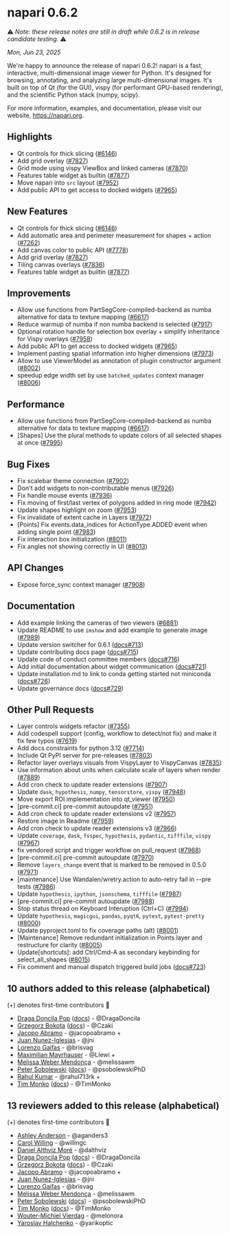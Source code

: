 # napari 0.6.2
⚠️ *Note: these release notes are still in draft while 0.6.2 is in release candidate testing.* ⚠️

*Mon, Jun 23, 2025*


We're happy to announce the release of napari 0.6.2!
napari is a fast, interactive, multi-dimensional image viewer for Python.
It's designed for browsing, annotating, and analyzing large multi-dimensional
images. It's built on top of Qt (for the GUI), vispy (for performant GPU-based
rendering), and the scientific Python stack (numpy, scipy).

For more information, examples, and documentation, please visit our website,
https://napari.org.

## Highlights

- Qt controls for thick slicing ([#6146](https://github.com/napari/napari/pull/6146))
- Add grid overlay ([#7827](https://github.com/napari/napari/pull/7827))
- Grid mode using vispy ViewBox and linked cameras ([#7870](https://github.com/napari/napari/pull/7870))
- Features table widget as builtin ([#7877](https://github.com/napari/napari/pull/7877))
- Move napari into `src` layout ([#7952](https://github.com/napari/napari/pull/7952))
- Add public API to get access to docked widgets ([#7965](https://github.com/napari/napari/pull/7965))

## New Features

- Qt controls for thick slicing ([#6146](https://github.com/napari/napari/pull/6146))
- Add automatic area and perimeter measurement for shapes + action ([#7262](https://github.com/napari/napari/pull/7262))
- Add canvas color to public API ([#7778](https://github.com/napari/napari/pull/7778))
- Add grid overlay ([#7827](https://github.com/napari/napari/pull/7827))
- Tiling canvas overlays ([#7836](https://github.com/napari/napari/pull/7836))
- Features table widget as builtin ([#7877](https://github.com/napari/napari/pull/7877))

## Improvements

- Allow use functions from PartSegCore-compiled-backend as numba alternative for data to texture mapping  ([#6617](https://github.com/napari/napari/pull/6617))
- Reduce warmup of numba if non numba backend is selected ([#7917](https://github.com/napari/napari/pull/7917))
- Optional rotation handle for selection box overlay + simplify inheritance for Vispy overlays ([#7958](https://github.com/napari/napari/pull/7958))
- Add public API to get access to docked widgets ([#7965](https://github.com/napari/napari/pull/7965))
- Implement pasting spatial information into higher dimensions ([#7973](https://github.com/napari/napari/pull/7973))
- Allow to use ViewerModel as annotation of plugin constructor argument ([#8002](https://github.com/napari/napari/pull/8002))
- speedup edge width set by use `batched_updates` context manager ([#8006](https://github.com/napari/napari/pull/8006))

## Performance

- Allow use functions from PartSegCore-compiled-backend as numba alternative for data to texture mapping  ([#6617](https://github.com/napari/napari/pull/6617))
- [Shapes] Use the plural methods to update colors of all selected shapes at once ([#7995](https://github.com/napari/napari/pull/7995))

## Bug Fixes

- Fix scalebar theme connection ([#7902](https://github.com/napari/napari/pull/7902))
- Don't add widgets to non-contributable menus ([#7926](https://github.com/napari/napari/pull/7926))
- Fix handle mouse events ([#7936](https://github.com/napari/napari/pull/7936))
- Fix moving of first/last vertex of polygons added in ring mode ([#7942](https://github.com/napari/napari/pull/7942))
- Update shapes highlight on zoom ([#7953](https://github.com/napari/napari/pull/7953))
- Fix invalidate of extent cache in Layers ([#7972](https://github.com/napari/napari/pull/7972))
- [Points] Fix events.data_indices for ActionType.ADDED event when adding single point ([#7983](https://github.com/napari/napari/pull/7983))
- Fix interaction box initialization ([#8011](https://github.com/napari/napari/pull/8011))
- Fix angles not showing correctly in UI ([#8013](https://github.com/napari/napari/pull/8013))

## API Changes

- Expose force_sync context manager ([#7908](https://github.com/napari/napari/pull/7908))

## Documentation

- Add example linking the cameras of two viewers ([#6881](https://github.com/napari/napari/pull/6881))
- Update README to use `imshow` and add example to generate image ([#7989](https://github.com/napari/napari/pull/7989))
- Update version switcher for 0.6.1 ([docs#713](https://github.com/napari/docs/pull/713))
- Update contributing docs page ([docs#715](https://github.com/napari/docs/pull/715))
- Update code of conduct committee members ([docs#716](https://github.com/napari/docs/pull/716))
- Add initial documentation about widget communication ([docs#721](https://github.com/napari/docs/pull/721))
- Update installation.md to link to conda getting started not miniconda ([docs#726](https://github.com/napari/docs/pull/726))
- Update governance docs ([docs#729](https://github.com/napari/docs/pull/729))

## Other Pull Requests

- Layer controls widgets refactor ([#7355](https://github.com/napari/napari/pull/7355))
- Add codespell support (config, workflow to detect/not fix) and make it fix few typos ([#7619](https://github.com/napari/napari/pull/7619))
- Add docs constraints for python 3.12 ([#7714](https://github.com/napari/napari/pull/7714))
- Include Qt PyPI server for pre-releases ([#7803](https://github.com/napari/napari/pull/7803))
- Refactor layer overlays visuals from VispyLayer to VispyCanvas ([#7835](https://github.com/napari/napari/pull/7835))
- Use information about units when calculate scale of layers when render ([#7889](https://github.com/napari/napari/pull/7889))
- Add cron check to update reader extensions ([#7907](https://github.com/napari/napari/pull/7907))
- Update `dask`, `hypothesis`, `numpy`, `tensorstore`, `vispy` ([#7948](https://github.com/napari/napari/pull/7948))
- Move export ROI implementation into qt_viewer ([#7950](https://github.com/napari/napari/pull/7950))
- [pre-commit.ci] pre-commit autoupdate ([#7951](https://github.com/napari/napari/pull/7951))
- Add cron check to update reader extensions v2 ([#7957](https://github.com/napari/napari/pull/7957))
- Restore image in Readme ([#7959](https://github.com/napari/napari/pull/7959))
- Add cron check to update reader extensions v3 ([#7966](https://github.com/napari/napari/pull/7966))
- Update `coverage`, `dask`, `fsspec`, `hypothesis`, `pydantic`, `tifffile`, `vispy` ([#7967](https://github.com/napari/napari/pull/7967))
- fix vendored script and trigger workflow on pull_request ([#7968](https://github.com/napari/napari/pull/7968))
- [pre-commit.ci] pre-commit autoupdate ([#7970](https://github.com/napari/napari/pull/7970))
- Remove `layers_change` event that is marked to be removed in 0.5.0 ([#7971](https://github.com/napari/napari/pull/7971))
- [maintenance] Use Wandalen/wretry.action to auto-retry fail in --pre tests ([#7986](https://github.com/napari/napari/pull/7986))
- Update `hypothesis`, `ipython`, `jsonschema`, `tifffile` ([#7987](https://github.com/napari/napari/pull/7987))
- [pre-commit.ci] pre-commit autoupdate ([#7988](https://github.com/napari/napari/pull/7988))
- Stop status thread on Keyboard Interuption (Ctrl+C) ([#7994](https://github.com/napari/napari/pull/7994))
- Update `hypothesis`, `magicgui`, `pandas`, `pyqt6`, `pytest`, `pytest-pretty` ([#8000](https://github.com/napari/napari/pull/8000))
- Update pyproject.toml to fix coverage paths (alt) ([#8001](https://github.com/napari/napari/pull/8001))
- [Maintenance] Remove redundant initialization in Points layer and restructure for clarity ([#8005](https://github.com/napari/napari/pull/8005))
- Update[shortcuts]: add Ctrl/Cmd-A as secondary keybinding for select_all_shapes ([#8015](https://github.com/napari/napari/pull/8015))
- Fix comment and manual dispatch triggered build jobs ([docs#723](https://github.com/napari/docs/pull/723))


## 10 authors added to this release (alphabetical)

(+) denotes first-time contributors 🥳

- [Draga Doncila Pop](https://github.com/napari/napari/commits?author=DragaDoncila) ([docs](https://github.com/napari/docs/commits?author=DragaDoncila))  - @DragaDoncila
- [Grzegorz Bokota](https://github.com/napari/napari/commits?author=Czaki) ([docs](https://github.com/napari/docs/commits?author=Czaki))  - @Czaki
- [Jacopo Abramo](https://github.com/napari/napari/commits?author=jacopoabramo) - @jacopoabramo +
- [Juan Nunez-Iglesias](https://github.com/napari/docs/commits?author=jni) - @jni
- [Lorenzo Gaifas](https://github.com/napari/napari/commits?author=brisvag) - @brisvag
- [Maximilian Mayrhauser](https://github.com/napari/napari/commits?author=Llewi) - @Llewi +
- [Melissa Weber Mendonça](https://github.com/napari/docs/commits?author=melissawm) - @melissawm
- [Peter Sobolewski](https://github.com/napari/napari/commits?author=psobolewskiPhD) ([docs](https://github.com/napari/docs/commits?author=psobolewskiPhD))  - @psobolewskiPhD
- [Rahul Kumar](https://github.com/napari/napari/commits?author=rahul713rk) - @rahul713rk +
- [Tim Monko](https://github.com/napari/napari/commits?author=TimMonko) ([docs](https://github.com/napari/docs/commits?author=TimMonko))  - @TimMonko


## 13 reviewers added to this release (alphabetical)

(+) denotes first-time contributors 🥳

- [Ashley Anderson](https://github.com/napari/docs/commits?author=aganders3) - @aganders3
- [Carol Willing](https://github.com/napari/docs/commits?author=willingc) - @willingc
- [Daniel Althviz Moré](https://github.com/napari/docs/commits?author=dalthviz) - @dalthviz
- [Draga Doncila Pop](https://github.com/napari/napari/commits?author=DragaDoncila) ([docs](https://github.com/napari/docs/commits?author=DragaDoncila))  - @DragaDoncila
- [Grzegorz Bokota](https://github.com/napari/napari/commits?author=Czaki) ([docs](https://github.com/napari/docs/commits?author=Czaki))  - @Czaki
- [Jacopo Abramo](https://github.com/napari/napari/commits?author=jacopoabramo) - @jacopoabramo +
- [Juan Nunez-Iglesias](https://github.com/napari/docs/commits?author=jni) - @jni
- [Lorenzo Gaifas](https://github.com/napari/napari/commits?author=brisvag) - @brisvag
- [Melissa Weber Mendonça](https://github.com/napari/docs/commits?author=melissawm) - @melissawm
- [Peter Sobolewski](https://github.com/napari/napari/commits?author=psobolewskiPhD) ([docs](https://github.com/napari/docs/commits?author=psobolewskiPhD))  - @psobolewskiPhD
- [Tim Monko](https://github.com/napari/napari/commits?author=TimMonko) ([docs](https://github.com/napari/docs/commits?author=TimMonko))  - @TimMonko
- [Wouter-Michiel Vierdag](https://github.com/napari/docs/commits?author=melonora) - @melonora
- [Yaroslav Halchenko](https://github.com/napari/docs/commits?author=yarikoptic) - @yarikoptic

